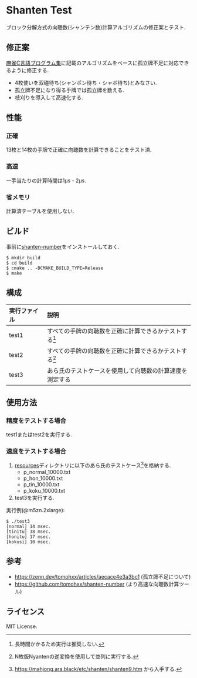 # Shanten Test

ブロック分解方式の向聴数(シャンテン数)計算アルゴリズムの修正案とテスト.

## 修正案

[麻雀C言語プログラム集](https://web.archive.org/web/20190616213620/http://cmj3.web.fc2.com/)に記載のアルゴリズムをベースに孤立牌不足に対応できるように修正する.

- 4枚使いを双碰待ち(シャンポン待ち・シャボ待ち)とみなさい.
- 孤立牌不足になり得る手牌では孤立牌を数える.
- 枝刈りを導入して高速化する.

## 性能

### 正確

13枚と14枚の手牌で正確に向聴数を計算できることをテスト済.

### 高速

一手当たりの計算時間は1μs - 2μs.

### 省メモリ

計算済テーブルを使用しない.

## ビルド

事前に[shanten-number](https://github.com/tomohxx/shanten-number)をインストールしておく.

```
$ mkdir build
$ cd build
$ cmake .. -DCMAKE_BUILD_TYPE=Release
$ make
```

## 構成

| 実行ファイル | 説明                                                     |
| :----------- | :------------------------------------------------------- |
| test1        | すべての手牌の向聴数を正確に計算できるかテストする[^1]   |
| test2        | すべての手牌の向聴数を正確に計算できるかテストする[^2]   |
| test3        | あら氏のテストケースを使用して向聴数の計算速度を測定する |

[^1]: 長時間かかるため実行は推奨しない.
[^2]: N枚版Nyantenの逆変換を使用して並列に実行する.

## 使用方法

### 精度をテストする場合

test1またはtest2を実行する.

### 速度をテストする場合

1. [resources](resources)ディレクトリに以下のあら氏のテストケース[^3]を格納する.
   - p_normal_10000.txt
   - p_hon_10000.txt
   - p_tin_10000.txt
   - p_koku_10000.txt
2. test3を実行する.

実行例(@m5zn.2xlarge):
```
$ ./test3
[normal] 14 msec.
[tinitu] 38 msec.
[honitu] 17 msec.
[kokusi] 10 msec.
```

[^3]: https://mahjong.ara.black/etc/shanten/shanten9.htm から入手する.

## 参考

- https://zenn.dev/tomohxx/articles/aecace4e3a3bc1 (孤立牌不足について)
- https://github.com/tomohxx/shanten-number (より高速な向聴数計算ツール)

## ライセンス

MIT License.
